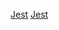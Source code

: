 [Jest](https://jestjs.io/es-ES/docs/asynchronous)
[Jest](https://jestjs.io/es-ES/docs/manual-mocks)
[]()